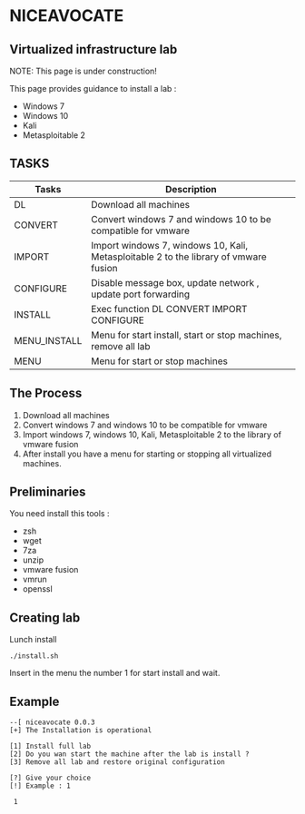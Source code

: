 # NICEAVOCATE
## Virtualized infrastructure lab
NOTE: This page is under construction!

This page provides guidance to install a lab :
- Windows 7
- Windows 10
- Kali
- Metasploitable 2

## TASKS

| Tasks | Description |
| ------ | ----------- |
| DL   | Download all machines |
| CONVERT | Convert windows 7 and windows 10 to be compatible for vmware |
| IMPORT | Import windows 7, windows 10, Kali, Metasploitable 2 to the library of vmware fusion |
| CONFIGURE | Disable message box, update network , update port forwarding |
| INSTALL | Exec function DL CONVERT IMPORT CONFIGURE |
| MENU_INSTALL | Menu for start install, start or stop machines, remove all lab  |
| MENU    | Menu for start or stop machines |

## The Process

1. Download all machines
2. Convert windows 7 and windows 10 to be compatible for vmware
3. Import windows 7, windows 10, Kali, Metasploitable 2 to the library of vmware fusion
4. After install you have a menu for starting or stopping all virtualized machines.

## Preliminaries
You need install this tools :
- zsh
- wget
- 7za
- unzip
- vmware fusion
- vmrun
- openssl 

## Creating lab
Lunch install
```
./install.sh
```
Insert in the menu the number 1 for start install and wait.

## Example
```
--[ niceavocate 0.0.3
[+] The Installation is operational

[1] Install full lab
[2] Do you wan start the machine after the lab is install ?
[3] Remove all lab and restore original configuration

[?] Give your choice
[!] Example : 1
```
```
 1
 ```
